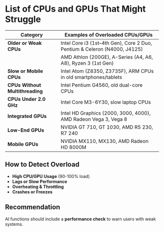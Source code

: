 # List of CPUs and GPUs That Might Struggle

| Category | Examples of Overloaded CPUs/GPUs |
|-----------|-------------------------------------|
| **Older or Weak CPUs** | Intel Core i3 (1st–4th Gen), Core 2 Duo, Pentium & Celeron (N4000, J4125) |
| | AMD Athlon (200GE), A-Series (A4, A6, A8), Ryzen 3 (1st Gen) |
| **Slow or Mobile CPUs** | Intel Atom (Z8350, Z3735F), ARM CPUs in old smartphones/tablets |
| **CPUs Without Multithreading** | Intel Pentium G4560, old dual-core CPUs |
| **CPUs Under 2.0 GHz** | Intel Core M3-6Y30, slow laptop CPUs |
| **Integrated GPUs** | Intel HD Graphics (2000, 3000, 4000), AMD Radeon Vega 3, Vega 8 |
| **Low-End GPUs** | NVIDIA GT 710, GT 1030, AMD R5 230, R7 240 |
| **Mobile GPUs** | NVIDIA MX110, MX130, AMD Radeon HD 8000M |

## How to Detect Overload
- **High CPU/GPU Usage** (90-100% load)
- **Lags or Slow Performance**
- **Overheating & Throttling**
- **Crashes or Freezes**

## Recommendation
AI functions should include a **performance check** to warn users with weak systems.
